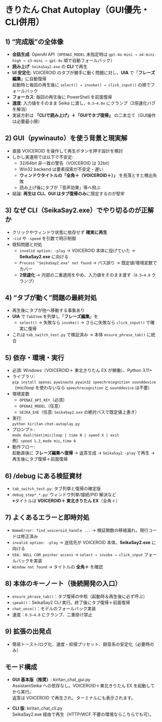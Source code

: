 ﻿# きりたん Chat Autoplay（GUI優先・CLI併用）

## 1) “完成版”の全体像
- **会話生成**: OpenAI API（`OPENAI_MODEL` 未指定時は `gpt-4o-mini → o4-mini-high → o3-mini → gpt-4o` 順で自動フォールバック）
- **読み上げ**: `SeikaSay2.exe` の **CLI** で再生
- **UI 安定化**: VOICEROID のタブが勝手に動く問題に対し、**UIA** で「**フレーズ編集**」に自動復帰  
  起動時と毎回の再生後に `select() → invoke() → click_input()` の順でフォールバック
- **フォーカス**: 毎回の再生後に PowerShell を前面復帰
- **速度**: 入力値をそのまま Seika に渡し、`0.5–4.0x` にクランプ（2倍速化バグを解消）
- 実装方針は **「CLIで読み上げ」＋「GUIでタブ復帰」** の二本立て（GUI操作は必要最小限）

## 2) GUI（pywinauto）を使う背景と現実解
- 直接 VOICEROID を操作して再生ボタンを押す設計を検討
- しかし実運用では以下で不安定:
  - 32/64bit 非一致の警告（VOICEROID は 32bit）
  - Win32 backend は要素探索が不安定・遅い
  - **ウィンドウタイトルの「全角＋（VOICEROID＋）」** を見落とすと検出失敗
  - 読み上げ後にタブが「音声効果」等へ飛ぶ
- 結論: **再生は CLI、GUI はタブ復帰のみ**に限定するのが堅牢

## 3) なぜ CLI（SeikaSay2.exe）でやり切るのが正解か
- クリックやウィンドウ状態に依存せず **確実に再生**
- `-cid` や `-speed` を引数で明示制御
- 既知問題と対処
  - `invalid option: -play` → VOICEROID 本体に投げていた → **SeikaSay2.exe** に向ける
  - `Process "SeikaSay2.exe" not found` → パス誤り → 既定値/環境変数でカバー
  - **2倍速化** → 内部の二重適用をやめ、入力値をそのまま渡す（`0.5–4.0` クランプ）

## 4) “タブが動く”問題の最終対処
- 再生後にタブが他へ移動する事象あり
- **UIA** で `TabItem` を列挙し「**フレーズ編集**」を
  - `select()` → 失敗なら `invoke()` → さらに失敗なら `click_input()` で確実に復帰
- これは `tab_switch_test.py` で検証済み → 本体 `ensure_phrase_tab()` に統合

## 5) 依存・環境・実行
- 必須: Windows（VOICEROID＋ 東北きりたん EX が稼働）、Python 3.11+
- ライブラリ:  
  `pip install openai pywinauto pywin32 speechrecognition sounddevice`
  （mic/loop を使わないなら `speechrecognition` と `sounddevice` は不要）
- 環境変数  
  - `OPENAI_API_KEY`（必須）  
  - `OPENAI_MODEL`（任意）  
  - `SEIKA_EXE`（任意: `SeikaSay2.exe` の絶対パスで既定値上書き）
- 実行:  
  `python kiritan-chat-autoplay.py`
- プロンプト:  
  `mode dual|text|mic|loop | time N | speed X | exit`  
  例）`speed 1.2`, `mode mic`, `time 6`
- 動作フロー:  
  起動直後に **フレーズ編集へ復帰** → 返答生成 → `SeikaSay2 -play` で再生 → 再生後にタブ復帰＋前面復帰

## 6) /debug にある検証資材
- `tab_switch_test.py`: タブ列挙と復帰の確定版
- `debug_step*_*.py`: ウィンドウ列挙/接続/PID 解決など  
  ※タイトルは **VOICEROID＋ 東北きりたん EX**（全角＋）

## 7) よくあるエラーと即時対処
- `NameError: find_voiceroid_handle ...` → 検証関数の移植漏れ。現行コードは修正済み
- `invalid option: -play` → 送信先が VOICEROID 本体。**SeikaSay2.exe** に向ける
- `UIA: NULL COM pointer access` → `select → invoke → click_input` フォールバックを実装
- `Window not found` → タイトルの **全角＋** を確認

## 8) 本体のキーノート（後続開発の入口）
- `ensure_phrase_tab()`：タブ復帰の中核（起動時＆再生後に必ず呼ぶ）
- `speak()`：SeikaSay2 CLI 実行。終了後にタブ復帰＋前面復帰
- `chat_once()`：モデルのフォールバック実装
- 速度：`0.5–4.0` にクランプ、二重掛け禁止

## 9) 拡張の出発点
- 簡易トースト/ログ化、速度・抑揚プリセット、録音系の安定化（必要時のみ）


## モード構成

- **GUI 基本版（推奨）**: kiritan_chat_gui.py  
  AssistantSeika への依存なし。VOICEROID＋東北きりたん EX を起動してから実行。  
  返答は VOICEROID で再生され、ターミナルにも表示されます。

- **CLI 版**: kiritan_chat_cli.py  
  SeikaSay2.exe 経由で再生（HTTP/WCF 不要の環境ならこちらでも可）。
